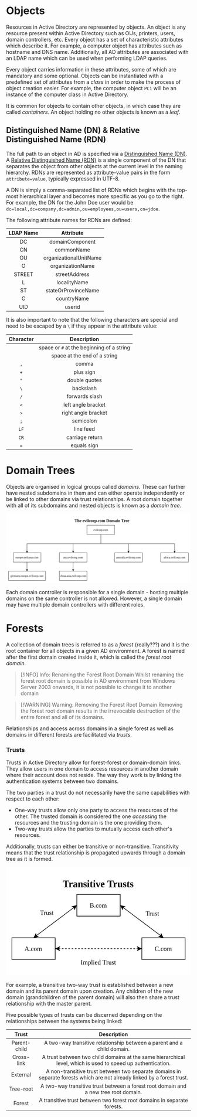 # Objects
Resources in Active Directory are represented by objects. An object is any resource present within Active Directory such as OUs, printers, users, domain controllers, etc. Every object has a set of characteristic attributes which describe it. For example, a computer object has attributes such as hostname and DNS name. Additionally, all AD attributes are associated with an LDAP name which can be used when performing LDAP queries.

Every object carries information in these attributes, some of which are mandatory and some optional. Objects can be instantiated with a predefined set of attributes from a *class* in order to make the process of object creation easier. For example, the computer object `PC1` will be an instance of the computer class in Active Directory.

It is common for objects to contain other objects, in which case they are called *containers*. An object holding no other objects is known as a *leaf*.

## Distinguished Name (DN) & Relative Distinguished Name (RDN)
The full path to an object in AD is specified via a [Distinguished Name (DN)](https://learn.microsoft.com/en-us/previous-versions/windows/desktop/ldap/distinguished-names). A [Relative Distinguished Name (RDN)](https://docs.microsoft.com/en-us/windows/win32/ad/object-names-and-identities) is a single component of the DN that separates the object from other objects at the current level in the naming hierarchy. RDNs are represented as attribute-value pairs in the form `attribute=value`, typically expressed in UTF-8. 

A DN is simply a comma-separated list of RDNs which begins with the top-most hierarchical layer and becomes more specific as you go to the right. For example, the DN for the John Doe user would be `dc=local,dc=company,dc=admin,ou=employees,ou=users,cn=jdoe`.

The following attribute names for RDNs are defined:

|LDAP Name|Attribute|
|:---:|:---:|
|DC|domainComponent|
|CN|commonName|
|OU|organizationalUnitName|
|O|organizationName|
|STREET|streetAddress|
|L|localityName|
|ST|stateOrProvinceName|
|C|countryName|
|UID|userid|

It is also important to note that the following characters are special and need to be escaped by a `\` if they appear in the attribute value:

|Character|Description|
|:---:|:---:|
||space or `#` at the beginning of a string|
||space at the end of a string|
|`,`|comma|
|`+`|plus sign|
|`"`|double quotes|
|`\`|backslash|
|`/`|forwards slash|
|`<`|left angle bracket|
|`>`|right angle bracket|
|`;`|semicolon|
|`LF`|line feed|
|`CR`|carriage return|
|`=`|equals sign|

# Domain Trees
Objects are organised in logical groups called *domains*. These can further have nested subdomains in them and can either operate independently or be linked to other domains via trust relationships. A root domain together with all of its subdomains and nested objects is known as a *domain tree*. 

![](Resources/Images/Hierarchy/Domain%20Tree%20Example.svg)

Each domain controller is responsible for a single domain - hosting multiple domains on the same controller is not allowed. However, a single domain may have multiple domain controllers with different roles.

# Forests
A collection of domain trees is referred to as a *forest* (really???) and it is the root container for all objects in a given AD environment. A forest is named after the first domain created inside it, which is called the *forest root domain*.

>[!INFO] Info: Renaming the Forest Root Domain
>Whilst renaming the forest root domain is possible in AD environment from Windows Server 2003 onwards, it is not possible to change it to another domain

>[!WARNING] Warning: Removing the Forest Root Domain
>Removing the forest root domain results in the irrevocable destruction of the entire forest and all of its domains.


Relationships and access across domains in a single forest as well as domains in different forests are facilitated via *trusts*.

### Trusts
Trusts in Active Directory allow for forest-forest or domain-domain links. They allow users in one domain to access resources in another domain where their account does not reside. The way they work is by linking the authentication systems between two domains.

The two parties in a trust do not necessarily have the same capabilities with respect to each other:
- One-way trusts allow only one party to access the resources of the other. The trusted domain is considered the one *accessing* the resources and the trusting domain is the one providing them.
- Two-way trusts allow the parties to mutually access each other's resources.

Additionally, trusts can either be transitive or non-transitive. Transitivity means that the trust relationship is propagated upwards through a domain tree as it is formed. 

![](Resources/Images/Hierarchy/Transitive%20Trust.svg)

For example, a transitive two-way trust is established between a new domain and its parent domain upon creation. Any children of the new domain (grandchildren of the parent domain) will also then share a trust relationship with the master parent. 

Five possible types of trusts can be discerned depending on the relationships between the systems being linked:

|Trust|Description|
|:-----:|:-----:|
|Parent-child|A two-way transitive relationship between a parent and a child domain.|
|Cross-link|A trust between two child domains at the same hierarchical level, which is used to speed up authentication.|
|External|A non-transitive trust between two separate domains in separate forests which are not already linked by a forest trust.|
|Tree-root|A two-way transitive trust between a forest root domain and a new tree root domain.|
|Forest|A transitive trust between two forest root domains in separate forests.|